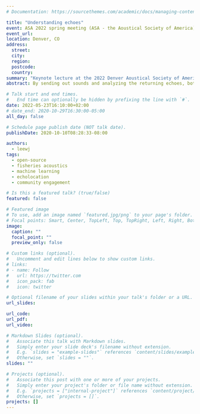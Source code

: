 ```yaml
---
# Documentation: https://sourcethemes.com/academic/docs/managing-content/

title: "Understanding echoes"
event: ASA 2022 spring meeting (ASA - the Aoustical Society of America)
event_url:
location: Denver, CO
address:
  street:
  city:
  region:
  postcode:
  country:
summary: "Keynote lecture at the 2022 Denver Aoustical Society of America meeting."
abstract: By sending out sounds and analyzing the returning echoes, both humans and animals use active acoustic sensing systems to probe and understand the environment. High-frequency sonar systems, or echosounders, are the workhorse for observing fish and zooplankton in the ocean. Toothed whales and bats navigate and forage via echolocation in the air and under water. In this talk, I will discuss our work with both engineered and biological sonar systems to enable effective extraction and interpretation of information embedded in the echoes. We are developing data-driven methodologies and open-source software tools to tackle challenges imposed by large volumes of echosounder data rapidly accumulating across the global ocean. Using echolocating toothed whales as a model, we are combining experimental and computational approaches to understand biological processing of echo information. Throughout the talk, I will highlight the pivotal role of collaboration in my professional and personal development, and discuss efforts by colleagues and myself to cultivate a sense of community in our field.

# Talk start and end times.
#   End time can optionally be hidden by prefixing the line with `#`.
date: 2022-05-23T16:10:00+02:00
# date_end: 2020-10-29T16:30:00-05:00
all_day: false

# Schedule page publish date (NOT talk date).
publishDate: 2020-10-10T08:28:33-08:00

authors:
  - leewj
tags:
  - open-source
  - fisheries acoustics
  - machine learning
  - echolocation
  - community engagement

# Is this a featured talk? (true/false)
featured: false

# Featured image
# To use, add an image named `featured.jpg/png` to your page's folder.
# Focal points: Smart, Center, TopLeft, Top, TopRight, Left, Right, BottomLeft, Bottom, BottomRight.
image:
  caption: ""
  focal_point: ""
  preview_only: false

# Custom links (optional).
#   Uncomment and edit lines below to show custom links.
# links:
# - name: Follow
#   url: https://twitter.com
#   icon_pack: fab
#   icon: twitter

# Optional filename of your slides within your talk's folder or a URL.
url_slides:

url_code:
url_pdf: 
url_video: 

# Markdown Slides (optional).
#   Associate this talk with Markdown slides.
#   Simply enter your slide deck's filename without extension.
#   E.g. `slides = "example-slides"` references `content/slides/example-slides.md`.
#   Otherwise, set `slides = ""`.
slides: ""

# Projects (optional).
#   Associate this post with one or more of your projects.
#   Simply enter your project's folder or file name without extension.
#   E.g. `projects = ["internal-project"]` references `content/project/deep-learning/index.md`.
#   Otherwise, set `projects = []`.
projects: []
---
```

